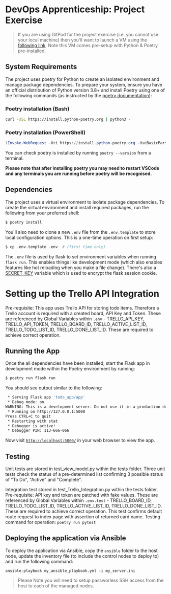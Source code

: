 # DevOps Apprenticeship: Project Exercise

> If you are using GitPod for the project exercise (i.e. you cannot use your local machine) then you'll want to launch a VM using the [following link](https://gitpod.io/#https://github.com/CorndelWithSoftwire/DevOps-Course-Starter). Note this VM comes pre-setup with Python & Poetry pre-installed.

## System Requirements

The project uses poetry for Python to create an isolated environment and manage package dependencies. To prepare your system, ensure you have an official distribution of Python version 3.8+ and install Poetry using one of the following commands (as instructed by the [poetry documentation](https://python-poetry.org/docs/#system-requirements)):

### Poetry installation (Bash)

```bash
curl -sSL https://install.python-poetry.org | python3 -
```

### Poetry installation (PowerShell)

```powershell
(Invoke-WebRequest -Uri https://install.python-poetry.org -UseBasicParsing).Content | py -
```

You can check poetry is installed by running `poetry --version` from a terminal.

**Please note that after installing poetry you may need to restart VSCode and any terminals you are running before poetry will be recognised.**

## Dependencies

The project uses a virtual environment to isolate package dependencies. To create the virtual environment and install required packages, run the following from your preferred shell:

```bash
$ poetry install
```

You'll also need to clone a new `.env` file from the `.env.template` to store local configuration options. This is a one-time operation on first setup:

```bash
$ cp .env.template .env  # (first time only)
```

The `.env` file is used by flask to set environment variables when running `flask run`. This enables things like development mode (which also enables features like hot reloading when you make a file change). There's also a [SECRET_KEY](https://flask.palletsprojects.com/en/2.3.x/config/#SECRET_KEY) variable which is used to encrypt the flask session cookie.

# Setting up the Trello API Integration

Pre-requisite: This app uses Trello API for storing todo items. Therefore a Trello account is required with a created board, API Key and Token. These are referenced by Global Variables within `.env` - 
  TRELLO_API_KEY, TRELLO_API_TOKEN, TRELLO_BOARD_ID, TRELLO_ACTIVE_LIST_ID, TRELLO_TODO_LIST_ID, TRELLO_DONE_LIST_ID.
These are required to achieve correct operation.

## Running the App

Once the all dependencies have been installed, start the Flask app in development mode within the Poetry environment by running:
```bash
$ poetry run flask run
```

You should see output similar to the following:
```bash
 * Serving Flask app 'todo_app/app'
 * Debug mode: on
WARNING: This is a development server. Do not use it in a production deployment. Use a production WSGI server instead.
 * Running on http://127.0.0.1:5000
Press CTRL+C to quit
 * Restarting with stat
 * Debugger is active!
 * Debugger PIN: 113-666-066
```
Now visit [`http://localhost:5000/`](http://localhost:5000/) in your web browser to view the app.

## Testing

Unit tests are stored in test_view_model.py within the tests folder. 
Three unit tests check the status of a pre-determined list confirming 3 possible status of "To Do", "Active" and "Complete".

Integration test stored in test_Trello_Integration.py within the tests folder.
Pre-requisite: API key and token are patched with fake values. These are referenced by Global Variables within `.env.test` - 
  TRELLO_BOARD_ID, TRELLO_TODO_LIST_ID, TRELLO_ACTIVE_LIST_ID, TRELLO_DONE_LIST_ID.
These are required to achieve correct operation. This test confirms default route request to index page with assertion of returned card name.
Testing command for operation: `poetry run pytest`

## Deploying the application via Ansible

To deploy the application via Ansible, copy the `ansible` folder to the host node, update the inventory file (to include the control nodes to deploy to) and run the following command:

```
ansible-playbook my_ansible_playbook.yml -i my_server.ini
```

>Please Note you will need to setup passworless SSH access from the host to each of the managed nodes.